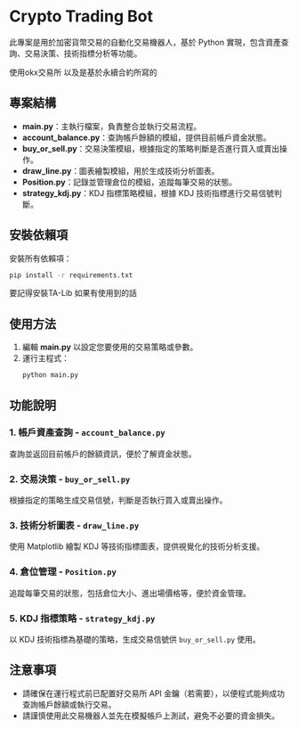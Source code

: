 
# Crypto Trading Bot

此專案是用於加密貨幣交易的自動化交易機器人，基於 Python 實現，包含資產查詢、交易決策、技術指標分析等功能。

使用okx交易所 以及是基於永續合約所寫的

## 專案結構

- **main.py**：主執行檔案，負責整合並執行交易流程。
- **account_balance.py**：查詢帳戶餘額的模組，提供目前帳戶資金狀態。
- **buy_or_sell.py**：交易決策模組，根據指定的策略判斷是否進行買入或賣出操作。
- **draw_line.py**：圖表繪製模組，用於生成技術分析圖表。
- **Position.py**：記錄並管理倉位的模組，追蹤每筆交易的狀態。
- **strategy_kdj.py**：KDJ 指標策略模組，根據 KDJ 技術指標進行交易信號判斷。

## 安裝依賴項

安裝所有依賴項：
   ```bash
   pip install -r requirements.txt
   ```
要記得安裝TA-Lib 如果有使用到的話

## 使用方法

1. 編輯 **main.py** 以設定您要使用的交易策略或參數。
2. 運行主程式：
   ```bash
   python main.py
   ```

## 功能說明

### 1. 帳戶資產查詢 - `account_balance.py`
   查詢並返回目前帳戶的餘額資訊，便於了解資金狀態。

### 2. 交易決策 - `buy_or_sell.py`
   根據指定的策略生成交易信號，判斷是否執行買入或賣出操作。

### 3. 技術分析圖表 - `draw_line.py`
   使用 Matplotlib 繪製 KDJ 等技術指標圖表，提供視覺化的技術分析支援。

### 4. 倉位管理 - `Position.py`
   追蹤每筆交易的狀態，包括倉位大小、進出場價格等，便於資金管理。

### 5. KDJ 指標策略 - `strategy_kdj.py`
   以 KDJ 技術指標為基礎的策略，生成交易信號供 `buy_or_sell.py` 使用。

## 注意事項

- 請確保在運行程式前已配置好交易所 API 金鑰（若需要），以便程式能夠成功查詢帳戶餘額或執行交易。
- 請謹慎使用此交易機器人並先在模擬帳戶上測試，避免不必要的資金損失。

